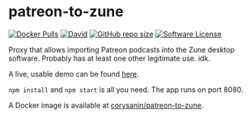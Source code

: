 # patreon-to-zune
[![Docker Pulls](https://img.shields.io/docker/pulls/corysanin/patreon-to-zune)](https://hub.docker.com/r/corysanin/patreon-to-zune) [![David](https://img.shields.io/david/CorySanin/patreon-to-zune)](https://david-dm.org/CorySanin/patreon-to-zune) [![GitHub repo size](https://img.shields.io/github/repo-size/CorySanin/patreon-to-zune)](https://github.com/CorySanin/patreon-to-zune/pulse) [![Software License](https://img.shields.io/github/license/CorySanin/patreon-to-zune)](https://github.com/CorySanin/patreon-to-zune/blob/master/LICENSE)


Proxy that allows importing Patreon podcasts into the Zune desktop software. Probably has at least one other legitimate use. idk.

A live, usable demo can be found [here](https://patreontozune.net/).

`npm install` and `npm start` is all you need. The app runs on port 8080.

A Docker image is available at [corysanin/patreon-to-zune](https://hub.docker.com/r/corysanin/patreon-to-zune).